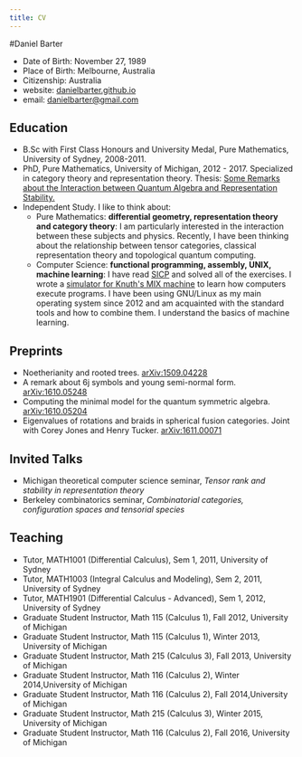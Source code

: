 ```yaml
---
title: CV
---
```


#Daniel Barter

- Date of Birth: November 27, 1989
- Place of Birth: Melbourne, Australia
- Citizenship: Australia
- website: [danielbarter.github.io](http://danielbarter.github.io/)
- email: <danielbarter@gmail.com>

## Education
- B.Sc with First Class Honours and University Medal, Pure Mathematics, University of Sydney, 2008-2011.
- PhD, Pure Mathematics, University of Michigan, 2012 - 2017. Specialized in category theory and representation theory. Thesis: [Some Remarks about the Interaction between Quantum Algebra and Representation Stability.](http://danielbarter.github.io/thesis.pdf)
- Independent Study. I like to think about: 
    - Pure Mathematics: **differential geometry, representation theory and category theory**: I am particularly interested in the interaction between these subjects and physics. Recently, I have been thinking about the relationship between tensor categories, classical representation theory and topological quantum computing.
    - Computer Science: **functional programming, assembly, UNIX, machine learning**: I have read [SICP](https://mitpress.mit.edu/sicp/) and solved all of the exercises. I wrote a [simulator for Knuth\'s MIX machine](http://danielbarter.github.io/mix.html) to learn how computers execute programs. I have been using GNU/Linux as my main operating system since 2012 and am acquainted with the standard tools and how to combine them. I understand the basics of machine learning.


## Preprints
- Noetherianity and rooted trees. [arXiv:1509.04228](http://arxiv.org/abs/1509.04228)
- A remark about 6j symbols and young semi-normal form. [arXiv:1610.05248](https://arxiv.org/abs/1610.05248)
- Computing the minimal model for the quantum symmetric algebra. [arXiv:1610.05204](https://arxiv.org/abs/1610.05204)
- Eigenvalues of rotations and braids in spherical fusion categories. Joint with Corey Jones and Henry Tucker. [arXiv:1611.00071](https://arxiv.org/abs/1611.00071)

## Invited Talks
- Michigan theoretical computer science seminar, *Tensor rank and stability in representation theory*
- Berkeley combinatorics seminar, *Combinatorial categories, configuration spaces and tensorial species*


## Teaching
- Tutor, MATH1001 (Differential Calculus), Sem 1, 2011, University of Sydney
- Tutor, MATH1003 (Integral Calculus and Modeling), Sem 2, 2011, University of Sydney
- Tutor, MATH1901 (Differential Calculus - Advanced), Sem 1, 2012, University of Sydney
- Graduate Student Instructor, Math 115 (Calculus 1), Fall 2012, University of Michigan
- Graduate Student Instructor, Math 115 (Calculus 1), Winter 2013, University of Michigan
- Graduate Student Instructor, Math 215 (Calculus 3), Fall 2013, University of Michigan
- Graduate Student Instructor, Math 116 (Calculus 2), Winter 2014,University of Michigan
- Graduate Student Instructor, Math 116 (Calculus 2), Fall 2014,University of Michigan
- Graduate Student Instructor, Math 215 (Calculus 3), Winter 2015, University of Michigan
- Graduate Student Instructor, Math 116 (Calculus 2), Fall 2016, University of Michigan
